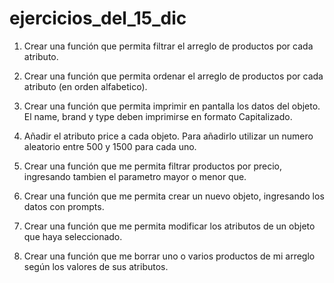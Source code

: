 # ejercicios_del_15_dic
1. Crear una función que permita filtrar el arreglo de productos por cada atributo.
  
2. Crear una función que permita ordenar el arreglo de productos por cada atributo (en orden alfabetico).
 
3. Crear una función que permita imprimir en pantalla los datos del objeto.
    El name, brand y type deben imprimirse en formato Capitalizado.
 
4. Añadir el atributo price a cada objeto. Para añadirlo utilizar un numero aleatorio entre 500 y 1500 para cada uno.
 
5. Crear una función que me permita filtrar productos por precio, ingresando tambien el parametro mayor o menor que.
 
6. Crear una función que me permita crear un nuevo objeto, ingresando los datos con prompts.
 
7. Crear una función que me permita modificar los atributos de un objeto que haya seleccionado.
 
8. Crear una función que me borrar uno o varios productos de mi arreglo según los valores de sus atributos.
